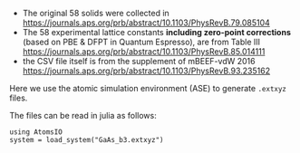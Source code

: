 - The original 58 solids were collected in https://journals.aps.org/prb/abstract/10.1103/PhysRevB.79.085104
- The 58 experimental lattice constants **including zero-point corrections** (based on PBE & DFPT in Quantum Espresso), are from Table III https://journals.aps.org/prb/abstract/10.1103/PhysRevB.85.014111
- the CSV file itself is from the supplement of mBEEF-vdW 2016 https://journals.aps.org/prb/abstract/10.1103/PhysRevB.93.235162


Here we use the atomic simulation environment (ASE) to generate `.extxyz` files.


The files can be read in julia as follows:
```
using AtomsIO
system = load_system("GaAs_b3.extxyz")
```

